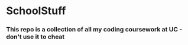 # SchoolStuff

### This repo is a collection of all my coding coursework at UC - don't use it to cheat
